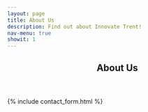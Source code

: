 ```yaml
---
layout: page
title: About Us
description: Find out about Innovate Trent!
nav-menu: true
showit: 1
---
```


<!-- Main -->
<div id="main" class="alt">

<!-- One -->
<section id="one">
	<div class="inner">
		<header class="major">
			<h1>About Us</h1>
		</header>
		
{% include contact_form.html %}

